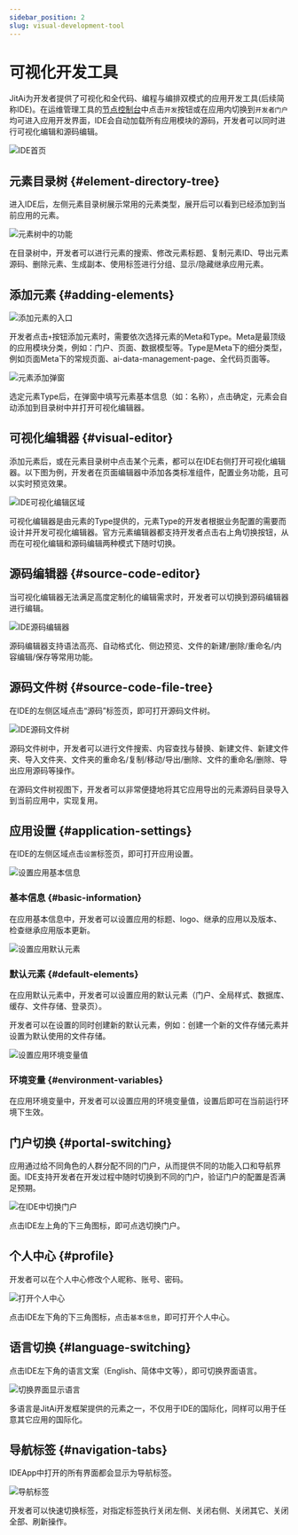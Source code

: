 ```yaml
---
sidebar_position: 2
slug: visual-development-tool
---
```


# 可视化开发工具

JitAi为开发者提供了可视化和全代码、编程与编排双模式的应用开发工具(后续简称IDE)。在运维管理工具的[节点控制台](../creating-and-publishing-applications/runtime-environment-management#node-local-default-runtime-environment)中点击`开发`按钮或在应用内切换到`开发者门户`均可进入应用开发界面，IDE会自动加载所有应用模块的源码，开发者可以同时进行可视化编辑和源码编辑。

![IDE首页](./img/ide/ide-homepage.png)

## 元素目录树 {#element-directory-tree}
进入IDE后，左侧元素目录树展示常用的元素类型，展开后可以看到已经添加到当前应用的元素。

![元素树中的功能](./img/ide/element-tree-functions.png)

在目录树中，开发者可以进行元素的搜索、修改元素标题、复制元素ID、导出元素源码、删除元素、生成副本、使用标签进行分组、显示/隐藏继承应用元素。

## 添加元素 {#adding-elements}
![添加元素的入口](./img/ide/element-add-entry.png)

开发者点击`+`按钮添加元素时，需要依次选择元素的Meta和Type。Meta是最顶级的应用模块分类，例如：门户、页面、数据模型等。Type是Meta下的细分类型，例如页面Meta下的常规页面、ai-data-management-page、全代码页面等。

![元素添加弹窗](./img/ide/element-add-popup.gif)

选定元素Type后，在弹窗中填写元素基本信息（如：名称），点击确定，元素会自动添加到目录树中并打开可视化编辑器。

## 可视化编辑器 {#visual-editor}
添加元素后，或在元素目录树中点击某个元素，都可以在IDE右侧打开可视化编辑器。以下图为例，开发者在页面编辑器中添加各类标准组件，配置业务功能，且可以实时预览效果。

![IDE可视化编辑区域](./img/ide/ide-visual-editing-area.gif)

可视化编辑器是由元素的Type提供的，元素Type的开发者根据业务配置的需要而设计并开发可视化编辑器。官方元素编辑器都支持开发者点击右上角切换按钮，从而在可视化编辑和源码编辑两种模式下随时切换。

## 源码编辑器 {#source-code-editor}
当可视化编辑器无法满足高度定制化的编辑需求时，开发者可以切换到源码编辑器进行编辑。

![IDE源码编辑器](./img/ide/ide-source-code-editor.png)

源码编辑器支持语法高亮、自动格式化、侧边预览、文件的新建/删除/重命名/内容编辑/保存等常用功能。

## 源码文件树 {#source-code-file-tree}
在IDE的左侧区域点击“源码”标签页，即可打开源码文件树。

![IDE源码文件树](./img/ide/ide-source-code-file-tree.png)

源码文件树中，开发者可以进行文件搜索、内容查找与替换、新建文件、新建文件夹、导入文件夹、文件夹的重命名/复制/移动/导出/删除、文件的重命名/删除、导出应用源码等操作。

在源码文件树视图下，开发者可以非常便捷地将其它应用导出的元素源码目录导入到当前应用中，实现复用。

## 应用设置 {#application-settings}
在IDE的左侧区域点击`设置`标签页，即可打开应用设置。

![设置应用基本信息](./img/ide/set-app-basic-info.png)

### 基本信息 {#basic-information}
在应用基本信息中，开发者可以设置应用的标题、logo、继承的应用以及版本、检查继承应用版本更新。

![设置应用默认元素](./img/ide/set-app-default-element.gif)

### 默认元素 {#default-elements}
在应用默认元素中，开发者可以设置应用的默认元素（门户、全局样式、数据库、缓存、文件存储、登录页）。

开发者可以在设置的同时创建新的默认元素，例如：创建一个新的文件存储元素并设置为默认使用的文件存储。

![设置应用环境变量值](./img/ide/set-app-environment-variables.png)

### 环境变量 {#environment-variables}
在应用环境变量中，开发者可以设置应用的环境变量值，设置后即可在当前运行环境下生效。

## 门户切换 {#portal-switching}
应用通过给不同角色的人群分配不同的门户，从而提供不同的功能入口和导航界面。IDE支持开发者在开发过程中随时切换到不同的门户，验证门户的配置是否满足预期。

![在IDE中切换门户](./img/ide/switch-portal-in-ide.gif)

点击IDE左上角的下三角图标，即可点选切换门户。

## 个人中心 {#profile}
开发者可以在个人中心修改个人昵称、账号、密码。

![打开个人中心](./img/ide/open-profile.gif)

点击IDE左下角的下三角图标，点击`基本信息`，即可打开个人中心。

## 语言切换 {#language-switching}
点击IDE左下角的语言文案（English、简体中文等），即可切换界面语言。

![切换界面显示语言](./img/ide/switch-interface-display-language.gif)

多语言是JitAi开发框架提供的元素之一，不仅用于IDE的国际化，同样可以用于任意其它应用的国际化。

## 导航标签 {#navigation-tabs}
IDEApp中打开的所有界面都会显示为导航标签。

![导航标签](./img/ide/navigation-tabs.gif)

开发者可以快速切换标签，对指定标签执行关闭左侧、关闭右侧、关闭其它、关闭全部、刷新操作。
